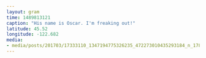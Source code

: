 ```yaml
---
layout: gram
time: 1489813121
caption: "His name is Oscar. I'm freaking out!"
latitude: 45.52
longitude: -122.682
media:
- media/posts/201703/17333110_1347194775326235_472273010435293184_n_17875272955053191.jpg
---
```

